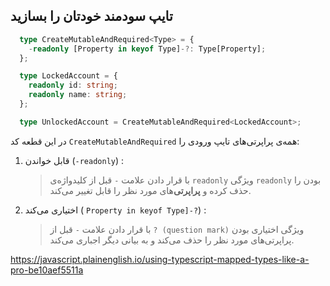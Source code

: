## تایپ سودمند خودتان را بسازید
```ts
  type CreateMutableAndRequired<Type> = {
    -readonly [Property in keyof Type]-?: Type[Property];
  };

  type LockedAccount = {
    readonly id: string;
    readonly name: string;
  };

  type UnlockedAccount = CreateMutableAndRequired<LockedAccount>;
```

در این قطعه کد `CreateMutableAndRequired` همه‌ی پراپرتی‌های تایپ ورودی را:

1. قابل خواندن (`-readonly`) :
    
    > با قرار دادن علامت `-` قبل از کلید‌واژه‌ی `readonly` ویژگی `readonly` بودن را حذف کرده و **پراپرتی**‌های مورد نظر را قابل تغییر می‌کند.
    
2. اختیاری می‌کند ( `Property in keyof Type]-?`) :
    
    > با قرار دادن علامت `-` قبل از `? (question mark)` ویژگی اختیاری بودن پراپرتی‌های مورد نظر را حذف می‌کند و به بیانی دیگر اجباری می‌کند.
    

https://javascript.plainenglish.io/using-typescript-mapped-types-like-a-pro-be10aef5511a